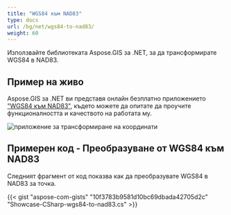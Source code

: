 ```yaml
---
title: "WGS84 към NAD83"
type: docs
url: /bg/net/wgs84-to-nad83/
weight: 60
---
```


Използвайте библиотеката Aspose.GIS за .NET, за да трансформирате WGS84 в NAD83.

## **Пример на живо**

Aspose.GIS за .NET ви представя онлайн безплатно приложението ["WGS84 към NAD83"](https://products.aspose.app/gis/transformation/wgs84-to-nad83), където можете да опитате да проучите функционалността и качеството на работата му.

![приложение за трансформиране на координати](transform-coordinates.png)

## **Примерен код - Преобразуване от WGS84 към NAD83**

Следният фрагмент от код показва как да преобразувате WGS84 в NAD83 за точка.

{{< gist "aspose-com-gists" "10f3783b9581d10bc69dbada42705d2c" "Showcase-CSharp-wgs84-to-nad83.cs" >}}
